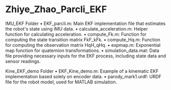 # Zhiye_Zhao_Parcli_EKF

IMU_EKF Folder
•	EKF_parcli.m: Main EKF implementation file that estimates the robot's state using IMU data.
•	calculate_acceleration.m: Helper function for calculating acceleration.
•	compute_Fk.m: Function for computing the state transition matrix FkF_kFk.
•	compute_Hq.m: Function for computing the observation matrix HqH_qHq.
•	expmap.m: Exponential map function for quaternion transformations.
•	simulation_data.mat: Data file providing necessary inputs for the EKF process, including state data and sensor readings.

Kine_EKF_demo Folder
•	EKF_Kine_demo.m: Example of a kinematic EKF implementation based solely on encoder data.
•	parody_mark1.urdf: URDF file for the robot model, used for MATLAB simulation.
